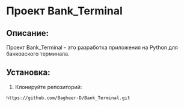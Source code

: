 # Проект Bank_Terminal

## Описание:

Проект Bank_Terminal - это разработка приложения на Python для банковского терминала.

## Установка:

1. Клонируйте репозиторий:
```
https://github.com/Bagheer-D/Bank_Terminal.git
```
